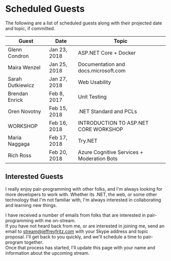 # Scheduled Guests

The following are a list of scheduled guests along with their projected date and topic, if committed.

| Guest | Date | Topic |
| ----- | ---- | ----- |
| Glenn Condron | Jan 23, 2018 | ASP.NET Core + Docker |
| Maira Wenzel | Jan 25, 2018 | Documentation and docs.microsoft.com |
| Sarah Dutkiewicz | Jan 27, 2018 | Web Usability |
| Brendan Enrick | Feb 8, 2017 | Unit Testing |
| Oren Novotny | Feb 15, 2018 | .NET Standard and PCLs |
| WORKSHOP | Feb 16, 2018 | INTRODUCTION TO ASP.NET CORE WORKSHOP |
| Maria Naggaga | Feb 17, 2018 | Try.NET |
| Rich Ross | Feb 20, 2018 | Azure Cognitive Services + Moderation Bots |

## Interested Guests

I really enjoy pair-programming with other folks, and I'm always looking for more developers to work with.  Whether its
.NET, the web, or some other technology that I'm not familiar with, I'm always interested in collaborating and learning 
new things.

I have received a number of emails from folks that are interested in pair-programming with me on-stream.  
If you have not heard back from me, or are interested in joining me, send an email to stream@jeffreyfritz.com with
your Skype address and topic proposal.  I'll get back to you quickly, and we'll schedule a time to pair-program together.  
Once that process has started, I'll update this page with your name and information about the upcoming stream.
